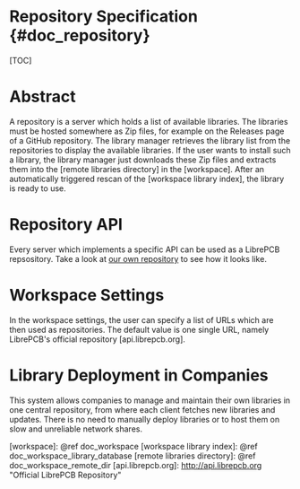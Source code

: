 Repository Specification {#doc_repository}
==========================================

[TOC]

# Abstract

A repository is a server which holds a list of available libraries. The libraries must be hosted
somewhere as Zip files, for example on the Releases page of a GitHub repository. The library manager
retrieves the library list from the repositories to display the available libraries. If the user
wants to install such a library, the library manager just downloads these Zip files and extracts
them into the [remote libraries directory] in the [workspace]. After an automatically triggered
rescan of the [workspace library index], the library is ready to use.


# Repository API

Every server which implements a specific API can be used as a LibrePCB repsository. Take a look at
[our own repository](https://github.com/LibrePCB/librepcb-api-static) to see how it looks like.


# Workspace Settings

In the workspace settings, the user can specify a list of URLs which are then used as repositories.
The default value is one single URL, namely LibrePCB's official repository [api.librepcb.org].


# Library Deployment in Companies

This system allows companies to manage and maintain their own libraries in one central repository,
from where each client fetches new libraries and updates. There is no need to manually deploy
libraries or to host them on slow and unreliable network shares.


[workspace]: @ref doc_workspace
[workspace library index]: @ref doc_workspace_library_database
[remote libraries directory]: @ref doc_workspace_remote_dir
[api.librepcb.org]: http://api.librepcb.org "Official LibrePCB Repository"
